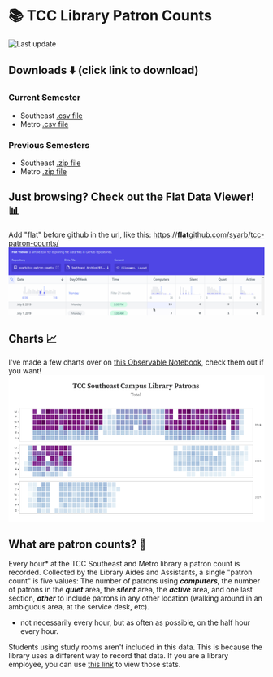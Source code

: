 # 📚 TCC Library Patron Counts
![Last update](https://img.shields.io/github/release-date/syarb/tcc-patron-counts?color=%232563EB&label=Latest%20update&logo=github)

## Downloads ⬇️ (click link to download)

### Current Semester
- Southeast [.csv file](https://github.com/syarb/tcc-patron-counts/releases/download/latest/Current.Semester.Southeast.csv)
- Metro [.csv file](https://github.com/syarb/tcc-patron-counts/releases/download/latest/Current.Semester.Metro.csv)

### Previous Semesters
- Southeast [.zip file](https://github.com/syarb/tcc-patron-counts/releases/download/latest/Archived.Southeast.Counts.zip)
- Metro [.zip file](https://github.com/syarb/tcc-patron-counts/releases/download/latest/Archived.Metro.Counts.zip)

## Just browsing? Check out the Flat Data Viewer! 📊
Add "flat" before github in the url, like this: [https://**flat**github.com/syarb/tcc-patron-counts/](https://flatgithub.com/syarb/tcc-patron-counts/)
![Flat data viewer preview](/.images/flat-data-preview.gif)

## Charts 📈
I've made a few charts over on [this Observable Notebook](https://observablehq.com/@syarb/sec-patron-count-plots), check them out if you want!
![Count Data Grid Plot](/.images/patron-count-plot.gif)

## What are patron counts? 🤔 

Every hour* at the TCC Southeast and Metro library a patron count is recorded.   Collected by the Library Aides and Assistants, a single "patron count" is five values: The number of patrons using ***computers***, the number of patrons in the ***quiet*** area, the ***silent*** area, the ***active*** area, and one last section, ***other*** to include patrons in any other location (walking around in an ambiguous area, at the service desk, etc).

* not necessarily every hour, but as often as possible, on the half hour every hour.

Students using study rooms aren't included in this data. This is because the library uses a different way to record that data. If you are a library employee, you can use [this link](https://libcal.library.tulsacc.edu/admin/spaces/stats) to view those stats.
